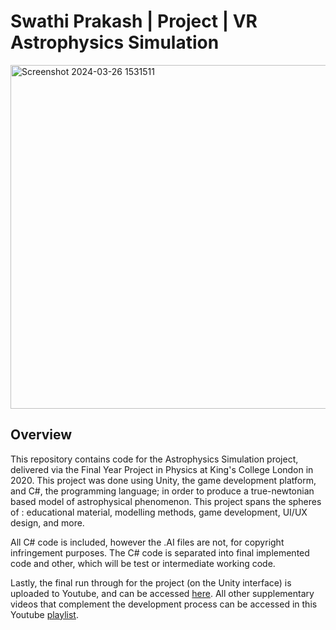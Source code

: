# Swathi Prakash | Project | VR Astrophysics Simulation

<img width="550" alt="Screenshot 2024-03-26 1531511" src="https://github.com/sprksh-crypto/ThirdYearProjectScripts/assets/60508219/2eb837e4-888d-4bd2-8fcc-3fd322c0bdcc">

## Overview
This repository contains code for the Astrophysics Simulation project, delivered via the Final Year Project in Physics at King's College London in 2020. This project was done using Unity, the game development platform, and C#, the programming language; in order to produce a true-newtonian based model of astrophysical phenomenon. This project spans the spheres of : educational material, modelling methods, game development, UI/UX design, and more. 

All C# code is included, however the .AI files are not, for copyright infringement purposes. The C# code is separated into final implemented code and other, which will be test or intermediate working code.

Lastly, the final run through for the project (on the Unity interface) is uploaded to Youtube, and can be accessed [here](https://www.youtube.com/watch?v=Cuq8VIjVEHc&t=11s). All other supplementary videos that complement the development process can be accessed in this Youtube [playlist](https://www.youtube.com/playlist?list=PLk04vZL3eJtP7moeVNKAL8wm_yTUieotg).
